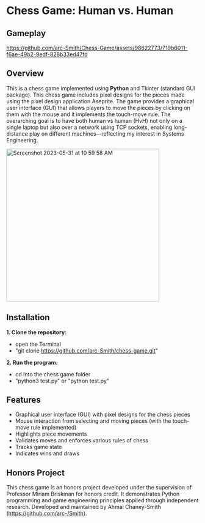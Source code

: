 # Chess Game: Human vs. Human
## Gameplay
https://github.com/arc-Smith/Chess-Game/assets/98622773/719b6011-f6ae-49b2-9edf-828b33ed47fd

## Overview
This is a chess game implemented using **Python** and Tkinter (standard GUI package). This chess game includes pixel designs for the pieces made using the pixel design application Aseprite. The game provides a graphical user interface (GUI) that allows players to move the pieces by clicking on them with the mouse and it implements the touch-move rule. The overarching goal is to have both human vs human (HvH) not only on a single laptop but also over a network using TCP sockets, enabling long-distance play on different machines—reflecting my interest in Systems Engineering.

<img width="400" alt="Screenshot 2023-05-31 at 10 59 58 AM" src="https://github.com/arc-Smith/Chess-Game/assets/98622773/3e996dcc-4882-42bb-8d14-4b0b267d7bfd">

## Installation
**1. Clone the repository:** 
- open the Terminal
- "git clone https://github.com/arc-Smith/chess-game.git"

**2. Run the program:**
- cd into the chess game folder
- "python3 test.py" or "python test.py"

## Features
- Graphical user interface (GUI) with pixel designs for the chess pieces
- Mouse interaction from selecting and moving pieces (with the touch-move rule implemented)
- Highlights piece movements
- Validates moves and enforces various rules of chess
- Tracks game state
- Indicates wins and draws

## Honors Project
This chess game is an honors project developed under the supervision of Professor Miriam Briskman for honors credit. It demonstrates Python programming and game engineering principles applied through independent research. Developed and maintained by Ahmai Chaney-Smith (https://github.com/arc-/Smith).
